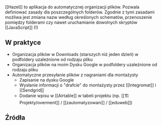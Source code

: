 [[Hazel]] to aplikacja do automatycznej organizacji plików. Pozwala definiować zasady dla poszczególnych folderów. Zgodnie z tymi zasadami możliwa jest zmiana nazw według określonych schematów, przenoszenie pomiędzy folderami czy nawet uruchamianie dowolnych skryptów [[JavaScript]] (!)

## W praktyce
- Organizacja plików w Downloads (starszych niż jeden dzień) w podfoldery uzależnione od rodzaju pliku
- Organizacja plików na moim Dysku Google w podfoldery uzależnione od rodzaju pliku
- Automatyczne przesyłanie plików z nagraniami dla montażysty
	- Zapisanie na dysku Google
	- Wysłanie informacji o "drafcie" do montażysty przez [[Integromat]] i [[Sendgrid]]
	- Dodanie wpisu w [[Airtable]] w tabeli projektu (np. [[🏗️ Projekty/overment]] / [[zautomatyzowani]] / [[eduweb]])

## Źródła
